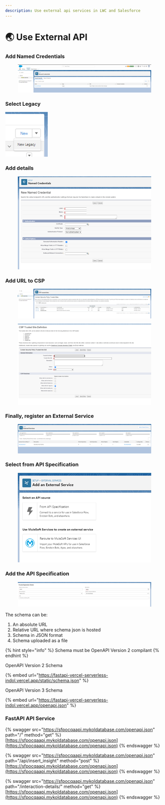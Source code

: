 ```yaml
---
description: Use external api services in LWC and Salesforce
---
```


# 🌏 Use External API

### Add Named Credentials

<figure><img src="../.gitbook/assets/image (28).png" alt=""><figcaption></figcaption></figure>

### Select Legacy

![](<../.gitbook/assets/image (18).png>)

### Add details

<figure><img src="../.gitbook/assets/image (47).png" alt=""><figcaption></figcaption></figure>

### Add URL to CSP

<figure><img src="../.gitbook/assets/image (32).png" alt=""><figcaption></figcaption></figure>

<figure><img src="../.gitbook/assets/image (3).png" alt=""><figcaption></figcaption></figure>

### Finally, register an External Service

<figure><img src="../.gitbook/assets/image (53).png" alt=""><figcaption></figcaption></figure>

### Select from API Specification

<figure><img src="../.gitbook/assets/image (45).png" alt=""><figcaption></figcaption></figure>

### Add the API Specification

<figure><img src="../.gitbook/assets/image (39).png" alt=""><figcaption></figcaption></figure>

The schema can be:

1. An absolute URL
2. Relative URL where schema json is hosted
3. Schema in JSON format
4. Schema uploaded as a file

{% hint style="info" %}
Schema must be OpenAPI Version 2 compilant
{% endhint %}

OpenAPI Version 2 Schema

{% embed url="https://fastapi-vercel-serverless-indol.vercel.app/static/schema.json" %}

OpenAPI Version 3 Schema

{% embed url="https://fastapi-vercel-serverless-indol.vercel.app/openapi.json" %}

### FastAPI API Service



{% swagger src="https://sfpocqaapi.mykoldatabase.com/openapi.json" path="/" method="get" %}
[https://sfpocqaapi.mykoldatabase.com/openapi.json](https://sfpocqaapi.mykoldatabase.com/openapi.json)
{% endswagger %}

{% swagger src="https://sfpocqaapi.mykoldatabase.com/openapi.json" path="/api/insert_insight" method="post" %}
[https://sfpocqaapi.mykoldatabase.com/openapi.json](https://sfpocqaapi.mykoldatabase.com/openapi.json)
{% endswagger %}

{% swagger src="https://sfpocqaapi.mykoldatabase.com/openapi.json" path="/interaction-details/" method="get" %}
[https://sfpocqaapi.mykoldatabase.com/openapi.json](https://sfpocqaapi.mykoldatabase.com/openapi.json)
{% endswagger %}
